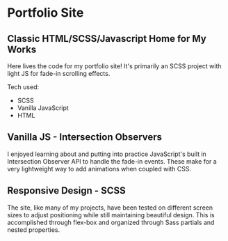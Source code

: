 # Portfolio Site

## Classic HTML/SCSS/Javascript Home for My Works

Here lives the code for my portfolio site! It's primarily an SCSS project with light JS for fade-in scrolling effects.

Tech used:

- SCSS
- Vanilla JavaScript
- HTML

## Vanilla JS - Intersection Observers

I enjoyed learning about and putting into practice JavaScript's built in Intersection Observer API to handle the fade-in events. These make for a very lightweight way to add animations when coupled with CSS.

## Responsive Design - SCSS

The site, like many of my projects, have been tested on different screen sizes to adjust positioning while still maintaining beautiful design. This is accomplished through flex-box and organized through Sass partials and nested properties.
